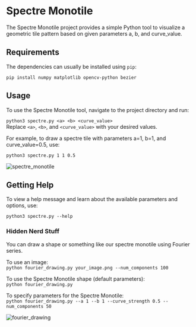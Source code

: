 # Spectre Monotile

The Spectre Monotile project provides a simple Python tool to visualize a geometric tile pattern based on given parameters a, b, and curve_value.

## Requirements

The dependencies can usually be installed using `pip`:

```pip install numpy matplotlib opencv-python bezier```

## Usage

To use the Spectre Monotile tool, navigate to the project directory and run:

```python3 spectre.py <a> <b> <curve_value>```  
Replace `<a>`, `<b>`, and `<curve_value>` with your desired values.

For example, to draw a spectre tile with parameters a=1, b=1, and curve_value=0.5, use:

```python3 spectre.py 1 1 0.5```

![spectre_monotile](https://github.com/Jan-Piotraschke/spectre-monotile-py/assets/78916218/706cfb54-81a1-43da-b587-6c6afe15ee08)

## Getting Help

To view a help message and learn about the available parameters and options, use:

```python3 spectre.py --help```

### Hidden Nerd Stuff

You can draw a shape or something like our spectre monotile using Fourier series.

To use an image:  
```python fourier_drawing.py your_image.png --num_components 100```

To use the Spectre Monotile shape (default parameters):  
```python fourier_drawing.py```

To specify parameters for the Spectre Monotile:  
```python fourier_drawing.py --a 1 --b 1 --curve_strength 0.5 --num_components 50```

![fourier_drawing](https://github.com/user-attachments/assets/849d0357-0caa-4a70-b838-bb69ca33907a)
